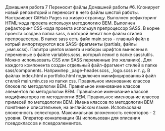 Домашняя работа 7
Переносит файлы Домашней работы #6.
Клонирует новый репозиторий и переносит в него файлы шестой работы.
Настраивает GitHub Pages на живую страницу.
Выполнен рефакторинг HTML-кода проекта используя методологию BEM.
Выполнен рефакторинг CSS-кода проекта используя препроцессор SASS.
В корне проекта создана папка sass, в которой лежат все файлы стилей препроцессора.
В папке sass есть файл main.scss - главный файл в котрый импортируются все SASS-фрагменты (partials, файлы \_имя.scss).
Палитра цветов макета и наборы шрифтов вынесены в переменные в файле variables.scss, который лежит в папке sass/utils. Можно использовать CSS или SASS переменные (по желанию).
Для каждого компонента создан отдельный файл-фрагмент стилей в папке sass/components. Напримпер \_page-header.scss, \_logo.scss и т. д.
В файлах index.html и portfolio.html подключен минифицированный файл стилей main.min.css из папки css.
Правильное именование классов блоков по методологии BEM.
Правильное именование классов элементов по методологии BEM.
Правильное именование классов модификаторов по методологии BEM.
Правильное именование классов примесей по методологии BEM.
Имена классов по методологии BEM понятные и описательные, на английском языке.
Использована вложенность селекторов.
Максимальная вложенность селекторов - 2 уровня.
Оператор конкатенации (&) использован для описания псевдоклассов и псевдоэлементов.
